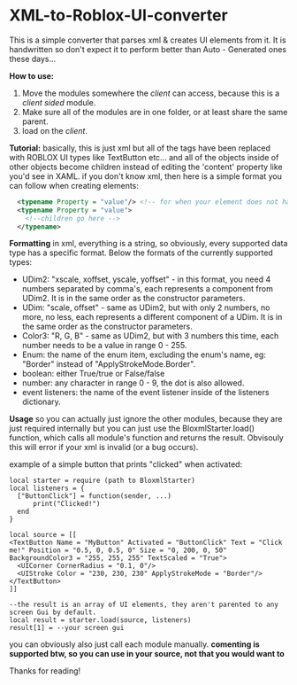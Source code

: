 # XML-to-Roblox-UI-converter
This is a simple converter that parses xml &amp; creates UI elements from it. It is handwritten so don't expect it to perform better than Auto - Generated ones these days...

**How to use:**
1. Move the modules somewhere the _client_ can access, because this is a _client sided_ module.
2. Make sure all of the modules are in one folder, or at least share the same parent.
3. load on the _client_.

**Tutorial:**
 basically, this is just xml but all of the tags have been replaced with ROBLOX UI types like TextButton etc...
 and all of the objects inside of other objects become children instead of editing the 'content' property like you'd see in XAML.
 if you don't know xml, then here is a simple format you can follow when creating elements:
 ```xml
   <typename Property = "value"/> <!-- for when your element does not have children -->
   <typename Property = "value">
     <!--children go here -->
   </typename>
 ```

**Formatting**
in xml, everything is a string, so obviously, every supported data type has a specific format.
Below the formats of the currently supported types:

* UDim2:
  "xscale, xoffset, yscale, yoffset" - in this format, you need 4 numbers separated by comma's, each represents a component from UDim2. It is in the same order as the constructor parameters.
* UDim:
  "scale, offset" - same as UDim2, but with only 2 numbers, no more, no less, each represents a different component of a UDim. It is in the same order as the constructor parameters.
* Color3:
  "R, G, B" - same as UDim2, but with 3 numbers this time, each number needs to be a value in range 0 - 255.
* Enum:
  the name of the enum item, excluding the enum's name, eg: "Border" instead of "ApplyStrokeMode.Border".
* boolean:
  either True/true or False/false
* number:
  any character in range 0 - 9, the dot is also allowed.
* event listeners:
  the name of the event listener inside of the listeners dictionary.

**Usage**
so you can actually just ignore the other modules, because they are just required internally but you can just use the BloxmlStarter.load() function, which calls all module's function and returns the result.
Obvisouly this will error if your xml is invalid (or a bug occurs).

example of a simple button that prints "clicked" when activated:
```luau
local starter = require (path to BloxmlStarter)
local listeners = {
  ["ButtonClick"] = function(sender, ...)
      print("Clicked!")
  end
}

local source = [[
<TextButton Name = "MyButton" Activated = "ButtonClick" Text = "Click me!" Position = "0.5, 0, 0.5, 0" Size = "0, 200, 0, 50" BackgroundColor3 = "255, 255, 255" TextScaled = "True">
  <UICorner CornerRadius = "0.1, 0"/>
  <UIStroke Color = "230, 230, 230" ApplyStrokeMode = "Border"/>
</TextButton>
]]

--the result is an array of UI elements, they aren't parented to any screen Gui by default.
local result = starter.load(source, listeners)
result[1] = --your screen gui
```

you can obviously also just call each module manually.
**comenting is supported btw, so you can use <!-- --> in your source, not that you would want to**

Thanks for reading!
